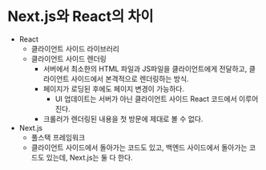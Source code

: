 # Next.js와 React의 차이
- React
  - 클라이언트 사이드 라이브러리
  - 클라이언트 사이드 렌더링
    - 서버에서 최소한의 HTML 파일과 JS파일을 클라이언트에게 전달하고, 클라이언트 사이드에서 본격적으로 렌더링하는 방식.
    - 페이지가 로딩된 후에도 페이지 변경이 가능하다.
      - UI 업데이트는 서버가 아닌 클라이언트 사이드 React 코드에서 이루어진다.
    - 크롤러가 렌더링된 내용을 첫 방문에 제대로 볼 수 없다.
- Next.js
  - 풀스택 프레임워크
  - 클라이언트 사이드에서 돌아가는 코드도 있고, 백엔드 사이드에서 돌아가는 코드도 있는데, Next.js는 둘 다 한다.
